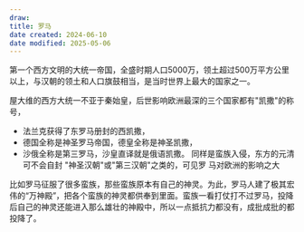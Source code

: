 ```yaml
---
draw:
title: 罗马
date created: 2024-06-10
date modified: 2025-05-06
---
```


第一个西方文明的大统一帝国，全盛时期人口5000万，领土超过500万平方公里以上，与汉朝的领土和人口旗鼓相当，是当时世界上最大的国家之一。

屋大维的西方大统一不亚于秦始皇，后世影响欧洲最深的三个国家都有"凯撒"的称号，

- 法兰克获得了东罗马册封的西凯撒，
- 德国全称是神圣罗马帝国，德皇全称是神圣凯撒，
- 沙俄全称是第三罗马，沙皇直译就是俄语凯撒。
同样是蛮族入侵，东方的元清可不会自封 "神圣汉朝"或"第三汉朝"之类的，可见罗 马对欧洲的影响之大

比如罗马征服了很多蛮族，那些蛮族原本有自己的神灵。为此，罗马人建了极其宏伟的“万神殿”，把各个蛮族的神灵都供奉到里面。蛮族一看打仗打不过罗马，投降后自己的神灵还能进入那么雄壮的神殿中，所以一点抵抗力都没有，成批成批的都投降了。
